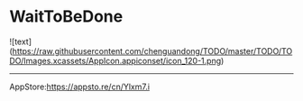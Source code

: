 # WaitToBeDone
![text]	(https://raw.githubusercontent.com/chenguandong/TODO/master/TODO/TODO/Images.xcassets/AppIcon.appiconset/icon_120-1.png)

_________________________
AppStore:[https://appsto.re/cn/Ylxm7.i ](https://appsto.re/cn/Ylxm7.i )
